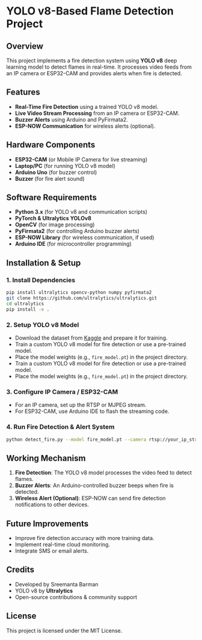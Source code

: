 # YOLO v8-Based Flame Detection Project

## Overview
This project implements a fire detection system using **YOLO v8** deep learning model to detect flames in real-time. It processes video feeds from an IP camera or ESP32-CAM and provides alerts when fire is detected.

## Features
- **Real-Time Fire Detection** using a trained YOLO v8 model.
- **Live Video Stream Processing** from an IP camera or ESP32-CAM.
- **Buzzer Alerts** using Arduino and PyFirmata2.
- **ESP-NOW Communication** for wireless alerts (optional).

## Hardware Components
- **ESP32-CAM** (or Mobile IP Camera for live streaming)
- **Laptop/PC** (for running YOLO v8 model)
- **Arduino Uno** (for buzzer control)
- **Buzzer** (for fire alert sound)

## Software Requirements
- **Python 3.x** (for YOLO v8 and communication scripts)
- **PyTorch & Ultralytics YOLOv8**
- **OpenCV** (for image processing)
- **PyFirmata2** (for controlling Arduino buzzer alerts)
- **ESP-NOW Library** (for wireless communication, if used)
- **Arduino IDE** (for microcontroller programming)

## Installation & Setup
### 1. Install Dependencies
```sh
pip install ultralytics opencv-python numpy pyfirmata2
git clone https://github.com/ultralytics/ultralytics.git
cd ultralytics
pip install -e .
```

### 2. Setup YOLO v8 Model
- Download the dataset from [Kaggle](https://www.kaggle.com/datasets/sreemantabarman/flame-dataset-candlelightermatch-stick-flames/data) and prepare it for training.
- Train a custom YOLO v8 model for fire detection or use a pre-trained model.
- Place the model weights (e.g., `fire_model.pt`) in the project directory.
- Train a custom YOLO v8 model for fire detection or use a pre-trained model.
- Place the model weights (e.g., `fire_model.pt`) in the project directory.

### 3. Configure IP Camera / ESP32-CAM
- For an IP camera, set up the RTSP or MJPEG stream.
- For ESP32-CAM, use Arduino IDE to flash the streaming code.

### 4. Run Fire Detection & Alert System
```sh
python detect_fire.py --model fire_model.pt --camera rtsp://your_ip_stream
```

## Working Mechanism
1. **Fire Detection**: The YOLO v8 model processes the video feed to detect flames.
2. **Buzzer Alerts**: An Arduino-controlled buzzer beeps when fire is detected.
3. **Wireless Alert (Optional)**: ESP-NOW can send fire detection notifications to other devices.

## Future Improvements
- Improve fire detection accuracy with more training data.
- Implement real-time cloud monitoring.
- Integrate SMS or email alerts.

## Credits
- Developed by Sreemanta Barman
- YOLO v8 by **Ultralytics**
- Open-source contributions & community support

## License
This project is licensed under the MIT License.

